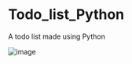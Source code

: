 # Todo_list_Python
A todo list made using Python


![image](https://github.com/Steven140/Todo_list_Python/assets/89894756/54ddaa5a-9959-4254-b1b7-3b3337d83cd0)

